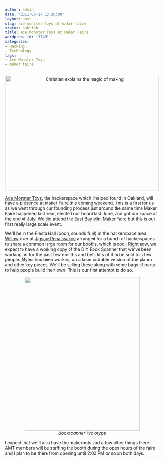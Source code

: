 ```yaml
---
author: admin
date: '2011-05-17 13:20:09'
layout: post
slug: ace-monster-toys-at-maker-faire
status: publish
title: Ace Monster Toys at Maker Faire
wordpress_id: '3749'
categories:
- Hacking
- Technology
tags:
- Ace Monster Toys
- maker faire
---
```

<p style="text-align: center"><a href="http://www.flickr.com/photos/albill/5112159255/" title="Christian explains the magic of making by albill, on Flickr"><img src="https://farm2.static.flickr.com/1374/5112159255_2bec7129e4.jpg" width="500" height="375" alt="Christian explains the magic of making"></a></p>
<p><a href="http://www.acemonstertoys.org">Ace Monster Toys</a>, the hackerspace which I helped found in Oakland, will have a <a href="http://makerfaire.com/pub/e/5124">presence</a> at <a href="http://makerfaire.com/">Maker Faire</a> this coming weekend. This is a first for us as we went through our founding process just around the same time Maker Faire happened last year, elected our board last June, and got our space at the end of July. We did attend the East Bay Mini Maker Faire but this is our first really large scale event.
<p>We'll be in the Fiesta Hall (oooh, sounds fun!) in the hackerspace area. <a href="http://blog.bl00cyb.org/">Willow</a> over at <a href="http://www.jigsawrenaissance.org/">Jigsaw Renaissance</a> arranged for a bunch of hackerspaces to share a common large room for our booths, which is cool. Right now, we expect to have a working copy of the DIY Book Scanner that we've been working on for the past few months and beta kits of it to be sold to a few people. Myles has been working on a laser cuttable version of the platen and other key pieces. We'll be selling these along with some bags of parts to help people build their own. This is our first attempt to do so.
<p style="text-align: center"><a href="http://www.flickr.com/photos/albill/5700702915/" title="Untitled by albill, on Flickr"><img src="https://farm6.static.flickr.com/5064/5700702915_a77f2352bc.jpg" width="374" height="500" alt=""></a><br><em>Bookscanner Prototype</em></p>
<p>I expect that we'll also have the makerbots and a few other things there. AMT members will be staffing the booth during the open hours of the faire and I plan to be there from opening until 2:00 PM or so on both days.
